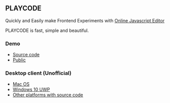 ## PLAYCODE
Quickly and Easily make Frontend Experiments with [Online Javascript Editor](https://playcode.io/online-javascript-editor)

PLAYCODE is fast, simple and beautiful.

### Demo 
 - [Source code](https://playcode.io/santa?tabs=game.js&output)
 - [Public](http://santa.playcode.io)

### Desktop client (Unofficial)
- [Mac OS](https://github.com/Meadowcottage/playcode-desktop/releases)
- [Windows 10 UWP](https://www.microsoft.com/store/apps/9ns65wvjf3ws)
- [Other platforms with source code](https://github.com/Meadowcottage/playcode-desktop)
